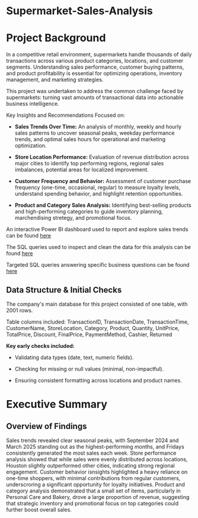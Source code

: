 # Supermarket-Sales-Analysis

# Project Background
In a competitive retail environment, supermarkets handle thousands of daily transactions across various product categories, locations, and customer segments. Understanding sales performance, customer buying patterns, and product profitability is essential for optimizing operations, inventory management, and marketing strategies.

This project was undertaken to address the common challenge faced by supermarkets: turning vast amounts of transactional data into actionable business intelligence. 

Key Insights and Recommendations Focused on:

- **Sales Trends Over Time:** An analysis of monthly, weekly and hourly sales patterns to uncover seasonal peaks, weekday performance trends, and optimal sales hours for operational and marketing optimization.

- **Store Location Performance:** Evaluation of revenue distribution across major cities to identify top performing regions, regional sales imbalances, potential areas for localized improvement.

- **Customer Frequency and Behavior:** Assessment of customer purchase frequency (one-time, occasional, regular) to measure loyalty levels, understand spending behavior, and highlight retention opportunities.

- **Product and Category Sales Analysis:** Identifying best-selling products and high-performing categories to guide inventory planning, marchendising stretegy, and promotional focus.


An interactive Power BI dashboard used to report and explore sales trends can be found [here](https://app.powerbi.com/links/HZlRLLXAl5?ctid=16d83ee6-254a-469d-a6cc-54e2ca2313e7&pbi_source=linkSh)

The SQL queries used to inspect and clean the data for this analysis can be found [here](https://github.com/Numb3rNinja/Quality-Assessment.git)

Targeted SQL queries answering specific business questions can be found [here](https://github.com/Numb3rNinja/Business-Questions.git
)



## Data Structure & Initial Checks
The company's main database for this project consisted of one table, with 2001 rows.

Table columns included: TransactionID, TransactionDate, TransactionTime, CustomerName, StoreLocation, Category, Product, Quantity, UnitPrice, TotalPrice, Discount, FinalPrice, PaymentMethod, Cashier, Returned

**Key early checks included:**

- Validating data types (date, text, numeric fields).

- Checking for missing or null values (minimal, non-impactful).

- Ensuring consistent formatting across locations and product names.


# Executive Summary

## Overview of Findings
Sales trends revealed clear seasonal peaks, with September 2024 and March 2025 standing out as the highest-performing months, and Fridays consistently generated the most sales each week. Store performance analysis showed that while sales were evenly distributed across locations, Houston slightly outperformed other cities, indicating strong regional engagement. Customer behavior isnsights highlighted a heavy reliance on one-time shoppers, with minimal contributions from regular customers, underscroring a significant opportunity for loyalty initiatives. Product and category analysis demonstrated that a small set of items, particularly in Personal Care and Bakery, drove a large proportion of revenue, suggesting that strategic inventory and promotional focus on top categories could further boost overall sales.







